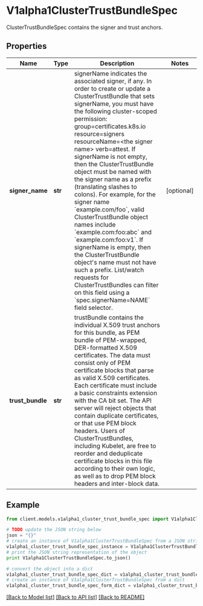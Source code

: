 # V1alpha1ClusterTrustBundleSpec

ClusterTrustBundleSpec contains the signer and trust anchors.

## Properties
Name | Type | Description | Notes
------------ | ------------- | ------------- | -------------
**signer_name** | **str** | signerName indicates the associated signer, if any.  In order to create or update a ClusterTrustBundle that sets signerName, you must have the following cluster-scoped permission: group&#x3D;certificates.k8s.io resource&#x3D;signers resourceName&#x3D;&lt;the signer name&gt; verb&#x3D;attest.  If signerName is not empty, then the ClusterTrustBundle object must be named with the signer name as a prefix (translating slashes to colons). For example, for the signer name &#x60;example.com/foo&#x60;, valid ClusterTrustBundle object names include &#x60;example.com:foo:abc&#x60; and &#x60;example.com:foo:v1&#x60;.  If signerName is empty, then the ClusterTrustBundle object&#39;s name must not have such a prefix.  List/watch requests for ClusterTrustBundles can filter on this field using a &#x60;spec.signerName&#x3D;NAME&#x60; field selector. | [optional] 
**trust_bundle** | **str** | trustBundle contains the individual X.509 trust anchors for this bundle, as PEM bundle of PEM-wrapped, DER-formatted X.509 certificates.  The data must consist only of PEM certificate blocks that parse as valid X.509 certificates.  Each certificate must include a basic constraints extension with the CA bit set.  The API server will reject objects that contain duplicate certificates, or that use PEM block headers.  Users of ClusterTrustBundles, including Kubelet, are free to reorder and deduplicate certificate blocks in this file according to their own logic, as well as to drop PEM block headers and inter-block data. | 

## Example

```python
from client.models.v1alpha1_cluster_trust_bundle_spec import V1alpha1ClusterTrustBundleSpec

# TODO update the JSON string below
json = "{}"
# create an instance of V1alpha1ClusterTrustBundleSpec from a JSON string
v1alpha1_cluster_trust_bundle_spec_instance = V1alpha1ClusterTrustBundleSpec.from_json(json)
# print the JSON string representation of the object
print V1alpha1ClusterTrustBundleSpec.to_json()

# convert the object into a dict
v1alpha1_cluster_trust_bundle_spec_dict = v1alpha1_cluster_trust_bundle_spec_instance.to_dict()
# create an instance of V1alpha1ClusterTrustBundleSpec from a dict
v1alpha1_cluster_trust_bundle_spec_form_dict = v1alpha1_cluster_trust_bundle_spec.from_dict(v1alpha1_cluster_trust_bundle_spec_dict)
```
[[Back to Model list]](../README.md#documentation-for-models) [[Back to API list]](../README.md#documentation-for-api-endpoints) [[Back to README]](../README.md)


